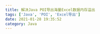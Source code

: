 ```yaml
---
title: 解决Java POI导出海量Excel数据内存溢出
tags: ['Java', 'POI', 'Excel导出']
date: 2021-01-28 19:35:52
category: Java
---
```


